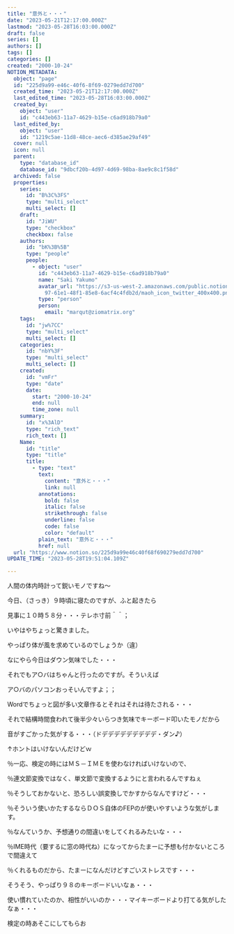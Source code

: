 ```yaml
---
title: "意外と・・・"
date: "2023-05-21T12:17:00.000Z"
lastmod: "2023-05-28T16:03:00.000Z"
draft: false
series: []
authors: []
tags: []
categories: []
created: "2000-10-24"
NOTION_METADATA:
  object: "page"
  id: "225d9a99-e46c-40f6-8f69-0279edd7d700"
  created_time: "2023-05-21T12:17:00.000Z"
  last_edited_time: "2023-05-28T16:03:00.000Z"
  created_by:
    object: "user"
    id: "c443eb63-11a7-4629-b15e-c6ad918b79a0"
  last_edited_by:
    object: "user"
    id: "1219c5ae-11d8-48ce-aec6-d385ae29af49"
  cover: null
  icon: null
  parent:
    type: "database_id"
    database_id: "9dbcf20b-4d97-4d69-98ba-8ae9c8c1f58d"
  archived: false
  properties:
    series:
      id: "B%3C%3FS"
      type: "multi_select"
      multi_select: []
    draft:
      id: "JiWU"
      type: "checkbox"
      checkbox: false
    authors:
      id: "bK%3B%5B"
      type: "people"
      people:
        - object: "user"
          id: "c443eb63-11a7-4629-b15e-c6ad918b79a0"
          name: "Saki Yakumo"
          avatar_url: "https://s3-us-west-2.amazonaws.com/public.notion-static.com/3ad1c4\
            97-61e1-48f1-85e8-6acf4c4fdb2d/maoh_icon_twitter_400x400.png"
          type: "person"
          person:
            email: "marqut@ziomatrix.org"
    tags:
      id: "jw%7CC"
      type: "multi_select"
      multi_select: []
    categories:
      id: "nbY%3F"
      type: "multi_select"
      multi_select: []
    created:
      id: "vmFr"
      type: "date"
      date:
        start: "2000-10-24"
        end: null
        time_zone: null
    summary:
      id: "x%3AlD"
      type: "rich_text"
      rich_text: []
    Name:
      id: "title"
      type: "title"
      title:
        - type: "text"
          text:
            content: "意外と・・・"
            link: null
          annotations:
            bold: false
            italic: false
            strikethrough: false
            underline: false
            code: false
            color: "default"
          plain_text: "意外と・・・"
          href: null
  url: "https://www.notion.so/225d9a99e46c40f68f690279edd7d700"
UPDATE_TIME: "2023-05-28T19:51:04.109Z"

---
```

<link rel="stylesheet" href="https://cdn.jsdelivr.net/npm/katex@0.16.2/dist/katex.min.css" integrity="sha384-bYdxxUwYipFNohQlHt0bjN/LCpueqWz13HufFEV1SUatKs1cm4L6fFgCi1jT643X" crossorigin="anonymous">


人間の体内時計って鋭いモノですね～


今日、（さっき）９時頃に寝たのですが、ふと起きたら


見事に１０時５８分・・・テレホ寸前＾＾；


いやはやちょっと驚きました。


やっぱり体が風を求めているのでしょうか（違）


なにやら今日はダウン気味でした・・・


それでもア○バはちゃんと行ったのですが。そういえば


ア○バのパソコンおっそいんですよ；；


Wordでちょっと図が多い文章作るとそれはそれは待たされる・・・


それで結構時間食われて後半少々いらつき気味でキーボード叩いたモノだから


音がすごかった気がする・・・（ドデデデデデデデデデ・ダン♪）


↑ホントはいけないんだけどｗ


％一応、検定の時にはＭＳ－ＩＭＥを使わなければいけないので、


％連文節変換ではなく、単文節で変換するようにと言われるんですねぇ


％そうしておかないと、恐ろしい誤変換しでかすからなんですけど・・・


％そういう使いかたするならＤＯＳ自体のFEPのが使いやすいような気がします。


％なんていうか、予想通りの間違いをしてくれるみたいな・・・


％IME時代（要するに窓の時代ね）になってからたまーに予想も付かないところで間違えて


％くれるものだから、たまーになんだけどすごいストレスです・・・


そうそう、やっぱり９８のキーボードいいなぁ・・・


使い慣れていたのか、相性がいいのか・・・マイキーボードより打てる気がしたなぁ・・・


検定の時あそこにしてもらお

